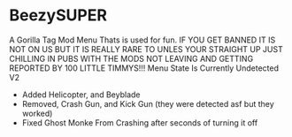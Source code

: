 # BeezySUPER
A Gorilla Tag Mod Menu Thats is used for fun.
IF YOU GET BANNED IT IS NOT ON US BUT IT IS REALLY RARE TO UNLES YOUR STRAIGHT UP JUST CHILLING IN PUBS WITH THE MODS NOT LEAVING AND GETTING REPORTED BY 100 LITTLE TIMMYS!!!
Menu State Is Currently Undetected
V2
- Added Helicopter, and Beyblade
- Removed, Crash Gun, and Kick Gun (they were detected asf but they worked)
- Fixed Ghost Monke From Crashing after seconds of turning it off
